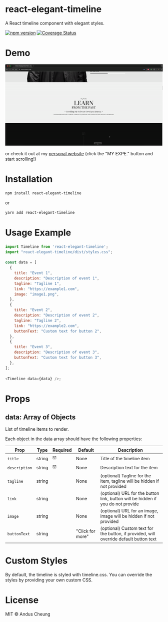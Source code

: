 # react-elegant-timeline

A React timeline component with elegant styles.

[![npm version](https://img.shields.io/npm/v/react-elegant-timeline.svg?style=flat)](https://www.npmjs.com/package/react-elegant-timeline)
[![Coverage Status](https://coveralls.io/repos/github/anduscheung/react-elegant-timeline/badge.svg?branch=main)](https://coveralls.io/github/anduscheung/react-elegant-timeline?branch=main)

# Demo

![gif](https://github.com/anduscheung/my-icon-host/blob/main/react-elegant-timeline-demo.gif)

or check it out at my [personal website](https://www.anduscheung.com) (click the "MY EXPE." button and start scrolling!)

# Installation

```bash
npm install react-elegant-timeline
```

or

```bash
yarn add react-elegant-timeline
```

# Usage Example

```Javascript
import Timeline from 'react-elegant-timeline';
import "react-elegant-timeline/dist/styles.css";

const data = [
  {
    title: "Event 1",
    description: "Description of event 1",
    tagline: "Tagline 1",
    link: "https://example1.com",
    image: "image1.png",
  },
  {
    title: "Event 2",
    description: "Description of event 2",
    tagline: "Tagline 2",
    link: "https://example2.com",
    buttonText: "Custom text for button 2",
  },
  {
    title: "Event 3",
    description: "Description of event 3",
    buttonText: "Custom text for button 3",
  },
];

<Timeline data={data} />;
```

# Props

## data: Array of Objects

List of timeline items to render.

Each object in the data array should have the following properties:

| Prop          | Type   | Required | Default          | Description                                                                           |
| ------------- | ------ | -------- | ---------------- | ------------------------------------------------------------------------------------- |
| `title`       | string | ☑️       | None             | Title of the timeline item                                                            |
| `description` | string | ☑️       | None             | Description text for the item                                                         |
| `tagline`     | string |          | None             | (optional) Tagline for the item, tagline will be hidden if not provided               |
| `link`        | string |          | None             | (optional) URL for the button link, button will be hidden if you do not provide       |
| `image`       | string |          | None             | (optional) URL for an image, image will be hidden if not provided                     |
| `buttonText`  | string |          | "Click for more" | (optional) Custom text for the button, if provided, will override default button text |

# Custom Styles

By default, the timeline is styled with timeline.css. You can override the styles by providing your own custom CSS.

# License

MIT © Andus Cheung
